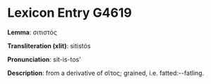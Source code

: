 # Lexicon Entry G4619

**Lemma**: σιτιστός

**Transliteration (xlit)**: sitistós

**Pronunciation**: sit-is-tos'

**Description**:
from a derivative of σῖτος; grained, i.e. fatted:--fatling.
